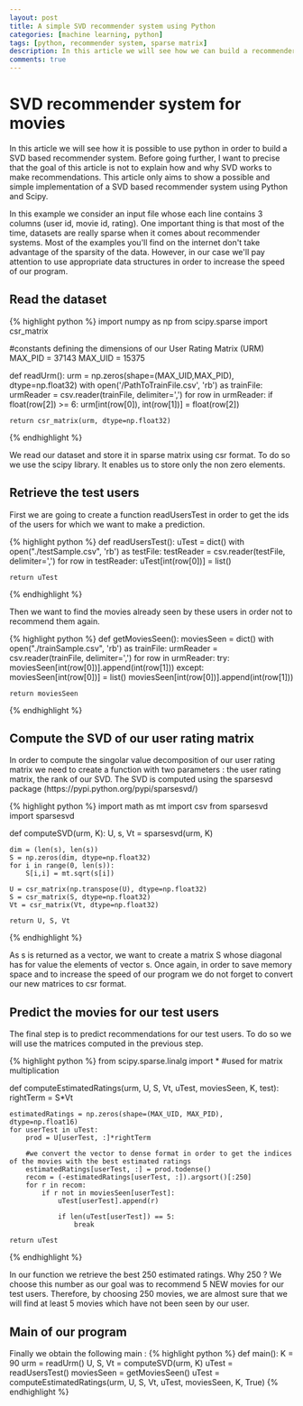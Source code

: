```yaml
---
layout: post
title: A simple SVD recommender system using Python
categories: [machine learning, python]
tags: [python, recommender system, sparse matrix]
description: In this article we will see how we can build a recommender system for movies using Python and exploiting the sparsity of the data.
comments: true
---
```


<h1>SVD recommender system for movies</h1>
In this article we will see how it is possible to use python in order to build a SVD based recommender system. Before going further, I want to precise that the goal of this article is not to explain how and why SVD works to make recommendations. This article only aims to show a possible and simple implementation of a SVD based recommender system using Python and Scipy.

In this example we consider an input file whose each line contains 3 columns (user id, movie id, rating). One important thing is that most of the time, datasets are really sparse when it comes about recommender systems. Most of the examples you'll find on the internet don't take advantage of the sparsity of the data. However, in our case we'll pay attention to use appropriate data structures in order to increase the speed of our program.

<h2>Read the dataset</h2>
{% highlight python %}
import numpy as np
from scipy.sparse import csr_matrix

#constants defining the dimensions of our User Rating Matrix (URM)
MAX_PID = 37143
MAX_UID = 15375

def readUrm():
	urm = np.zeros(shape=(MAX_UID,MAX_PID), dtype=np.float32)
	with open('/PathToTrainFile.csv', 'rb') as trainFile:
		urmReader = csv.reader(trainFile, delimiter=',')
		for row in urmReader:
			if float(row[2]) >= 6:
				urm[int(row[0]), int(row[1])] = float(row[2])

	return csr_matrix(urm, dtype=np.float32)

{% endhighlight %}

We read our dataset and store it in sparse matrix using csr format. To do so we use the scipy library. It enables us to store only the non zero elements.

<h2>Retrieve the test users</h2>
First we are going to create a function readUsersTest in order to get the ids of the users for which we want to make a prediction.

{% highlight python %}
def readUsersTest():
	uTest = dict()
	with open("./testSample.csv", 'rb') as testFile:
		testReader = csv.reader(testFile, delimiter=',')
		for row in testReader:
			uTest[int(row[0])] = list()

	return uTest
{% endhighlight %}

Then we want to find the movies already seen by these users in order not to recommend them again.

{% highlight python %}
def getMoviesSeen():
	moviesSeen = dict()
	with open("./trainSample.csv", 'rb') as trainFile:
		urmReader = csv.reader(trainFile, delimiter=',')
		for row in urmReader:
			try:
				moviesSeen[int(row[0])].append(int(row[1]))
			except:
				moviesSeen[int(row[0])] = list()
				moviesSeen[int(row[0])].append(int(row[1]))

	return moviesSeen
{% endhighlight %}

<h2>Compute the SVD of our user rating matrix</h2>
In order to compute the singolar value decomposition of our user rating matrix we need to create a function with two parameters : the user rating matrix, the rank of our SVD. The SVD is computed using the sparsesvd package (https://pypi.python.org/pypi/sparsesvd/)

{% highlight python %}
import math as mt
import csv
from sparsesvd import sparsesvd

def computeSVD(urm, K):
	U, s, Vt = sparsesvd(urm, K)

	dim = (len(s), len(s))
	S = np.zeros(dim, dtype=np.float32)
	for i in range(0, len(s)):
		S[i,i] = mt.sqrt(s[i])

	U = csr_matrix(np.transpose(U), dtype=np.float32)
	S = csr_matrix(S, dtype=np.float32)
	Vt = csr_matrix(Vt, dtype=np.float32)

	return U, S, Vt	
{% endhighlight %}

As s is returned as a vector, we want to create a matrix S whose diagonal has for value the elements of vector s. Once again, in order to save memory space and to increase the speed of our program we do not forget to convert our new matrices to csr format.

<h2>Predict the movies for our test users</h2>
The final step is to predict recommendations for our test users. To do so we will use the matrices computed in the previous step.

{% highlight python %}
from scipy.sparse.linalg import * #used for matrix multiplication

def computeEstimatedRatings(urm, U, S, Vt, uTest, moviesSeen, K, test):
	rightTerm = S*Vt 

	estimatedRatings = np.zeros(shape=(MAX_UID, MAX_PID), dtype=np.float16)
	for userTest in uTest:
		prod = U[userTest, :]*rightTerm

		#we convert the vector to dense format in order to get the indices of the movies with the best estimated ratings 
		estimatedRatings[userTest, :] = prod.todense()
		recom = (-estimatedRatings[userTest, :]).argsort()[:250]
		for r in recom:
			if r not in moviesSeen[userTest]:
				uTest[userTest].append(r)

				if len(uTest[userTest]) == 5:
					break

	return uTest
{% endhighlight %}

In our function we retrieve the best 250 estimated ratings. Why 250 ? We choose this number as our goal was to recommend 5 NEW movies for our test users. Therefore, by choosing 250 movies, we are almost sure that we will find at least 5 movies which have not been seen by our user.

<h2>Main of our program</h2>
Finally we obtain the following main : 
{% highlight python %}
def main():
	K = 90
	urm = readUrm()
	U, S, Vt = computeSVD(urm, K)
	uTest = readUsersTest()
	moviesSeen = getMoviesSeen()
	uTest = computeEstimatedRatings(urm, U, S, Vt, uTest, moviesSeen, K, True)
{% endhighlight %}